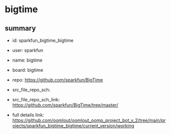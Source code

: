 # bigtime
 
## summary 
* id: sparkfun_bigtime_bigtime
* user: sparkfun
* name: bigtime
* board: bigtime
* repo: https://github.com/sparkfun/BigTime



* src_file_repo_sch: 
* src_file_repo_sch_link: https://github.com/sparkfun/BigTime/tree/master/
* full details link: https://github.com/oomlout/oomlout_oomp_project_bot_v_2/tree/main/projects/sparkfun_bigtime_bigtime/current_version/working  







